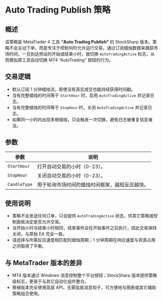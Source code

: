 # Auto Trading Publish 策略

## 概述
该策略是 MetaTrader 4 工具 **“Auto Trading Publish”** 的 StockSharp 版本。策略不会主动下单，而是专注于控制何时允许运行交易。通过订阅蜡烛数据来跟踪市场时间，一旦到达预设的开始或结束小时，就切换 `AutoTradingActive` 标志，从而模拟原工具自动切换 MT4 “AutoTrading” 按钮的行为。

## 交易逻辑
- 默认订阅 1 分钟蜡烛流，即使没有真实成交也能持续获得时间戳。
- 当有完整蜡烛的时间等于 `StartHour` 时，启用 `AutoTradingActive` 并记录日志。
- 当有完整蜡烛的时间等于 `StopHour` 时，关闭 `AutoTradingActive` 并记录日志。
- 如果同一小时内出现多根蜡烛，只会触发一次切换，避免日志被重复信息淹没。

## 参数
| 参数 | 说明 |
|------|------|
| `StartHour` | 打开自动交易的小时（0-23）。 |
| `StopHour` | 关闭自动交易的小时（0-23）。 |
| `CandleType` | 用于轮询市场时间的蜡烛时间框架，越短反应越快。 |

## 使用说明
- 策略不会发送任何订单，只会提供 `AutoTradingActive` 状态，供其它策略或控制面板决定是否允许交易。
- 当开始小时与结束小时相同，结束事件会在开始事件之后执行，因此交易保持关闭，与原始 EA 完全一致。
- 请选择与所需反应速度相匹配的蜡烛周期；1 分钟周期在响应速度与资源占用之间取得了平衡。

## 与 MetaTrader 版本的差异
- MT4 版本通过 Windows 消息控制整个平台按钮；StockSharp 版本提供策略级标志，更易于与其它自动化组件整合。
- 移植版本完全使用高层 API，无需低层消息钩子，可方便地与图表或其它辅助策略组合使用。
